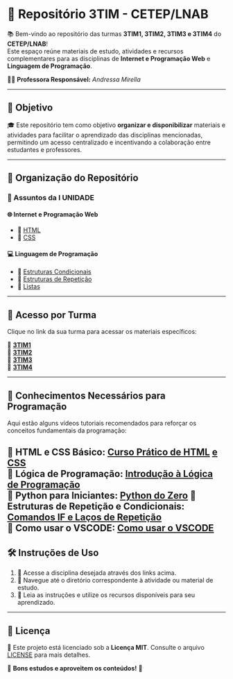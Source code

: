 # 📌 Repositório 3TIM - CETEP/LNAB  

📚 Bem-vindo ao repositório das turmas **3TIM1, 3TIM2, 3TIM3 e 3TIM4** do **CETEP/LNAB**!  
Este espaço reúne materiais de estudo, atividades e recursos complementares para as disciplinas de **Internet e Programação Web** e **Linguagem de Programação**.  

👩‍🏫 **Professora Responsável:** *Andressa Mirella*  

---

## 🎯 Objetivo  

🎓 Este repositório tem como objetivo **organizar e disponibilizar** materiais e atividades para facilitar o aprendizado das disciplinas mencionadas, permitindo um acesso centralizado e incentivando a colaboração entre estudantes e professores.  

---

## 📂 Organização do Repositório  

### 📌 Assuntos da I UNIDADE  

#### 🌐 **Internet e Programação Web**  
- 📄 [HTML](https://github.com/anndyf/3TIM/blob/main/Internet%20e%20Programa%C3%A7%C3%A3o%20Web/2-HTML.pdf)  
- 🎨 [CSS](https://github.com/anndyf/3TIM/blob/main/Internet%20e%20Programa%C3%A7%C3%A3o%20Web/4-CSS.pdf)  

#### 💻 **Linguagem de Programação**  
- 🔄 [Estruturas Condicionais](https://github.com/anndyf/3TIM/blob/main/Linguagem%20de%20Programa%C3%A7%C3%A3o/aula03.pdf)  
- 🔁 [Estruturas de Repetição](https://github.com/anndyf/3TIM/blob/main/Linguagem%20de%20Programa%C3%A7%C3%A3o/aula04.pdf)  
- 📜 [Listas](https://github.com/anndyf/3TIM/blob/main/Linguagem%20de%20Programa%C3%A7%C3%A3o/aula05.pdf)  

---

## 🏫 Acesso por Turma  

Clique no link da sua turma para acessar os materiais específicos:  

🔹 **[3TIM1](https://github.com/anndyf/3TIM/tree/main/3TIM1)**  
🔹 **[3TIM2](https://github.com/anndyf/3TIM/tree/main/3TIM2)**  
🔹 **[3TIM3](https://github.com/anndyf/3TIM/tree/main/3TIM3)**  
🔹 **[3TIM4](https://github.com/anndyf/3TIM/tree/main/3TIM4)**  

---

## 🎥 Conhecimentos Necessários para Programação  

Aqui estão alguns vídeos tutoriais recomendados para reforçar os conceitos fundamentais da programação:  

🔹 **HTML e CSS Básico:** [Curso Prático de HTML]([https://www.youtube.com/watch?v=G3e-cpL7ofc](https://www.youtube.com/watch?v=Fhy-5CtVkiM&t=924s))  [ e CSS](https://www.youtube.com/watch?v=AB35iSr1YyA)  
🔹 **Lógica de Programação:** [Introdução à Lógica de Programação](https://youtu.be/8mei6uVttho?si=KLCdpRK0zLOs0715)  
🔹 **Python para Iniciantes:** [Python do Zero]([https://youtu.be/S9uPNppGsGo?si=5iPKlB7Tm1Neu5tm](https://www.youtube.com/watch?v=S9uPNppGsGo&list=PLIbmlYZ19yU4tmcsZnvBS038l-DDlNiQg))  
🔹 **Estruturas de Repetição e Condicionais:** [Comandos IF e Laços de Repetição](https://www.youtube.com/watch?v=K10u3XIf1-Q&list=PLIbmlYZ19yU4tmcsZnvBS038l-DDlNiQg&index=36)  
🔹 **Como usar o VSCODE:** [Como usar o VSCODE](https://www.youtube.com/watch?v=pkH6XxH57O8)  
---

## 🛠️ Instruções de Uso  

1. 📂 Acesse a disciplina desejada através dos links acima.  
2. 📑 Navegue até o diretório correspondente à atividade ou material de estudo.  
3. 🎯 Leia as instruções e utilize os recursos disponíveis para seu aprendizado.  

---

## 📜 Licença  

📌 Este projeto está licenciado sob a **Licença MIT**. Consulte o arquivo [LICENSE](LICENSE) para mais detalhes.  

🚀 **Bons estudos e aproveitem os conteúdos!** 🚀  
